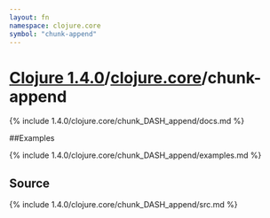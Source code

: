```yaml
---
layout: fn
namespace: clojure.core
symbol: "chunk-append"
---
```


# [Clojure 1.4.0](../../)/[clojure.core](../)/chunk-append

{% include 1.4.0/clojure.core/chunk_DASH_append/docs.md %}

##Examples

{% include 1.4.0/clojure.core/chunk_DASH_append/examples.md %}
## Source
{% include 1.4.0/clojure.core/chunk_DASH_append/src.md %}

